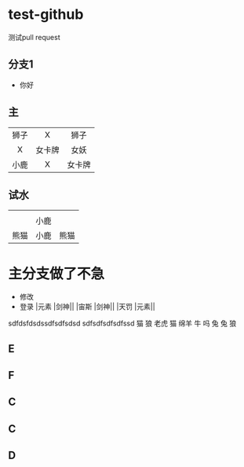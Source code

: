 # test-github
测试pull request

## 分支1

- 你好

## 主
||||
|:---:|:---:|:---:|
|狮子|X|狮子|
|X|女卡牌|女妖|
|小鹿|X|女卡牌|



## 试水

||||
|:---:|:---:|:---:|
| |||
| |小鹿||
|熊猫|小鹿|熊猫|

# 主分支做了不急


- 修改
- 登录
|元素 |剑神||
|宙斯 |剑神||
|天罚 |元素||

sdfdsfdsdssdfsdfsdsd
sdfsdfsdfsdfssd
猫 狼
老虎  猫 绵羊
牛 吗 兔
兔 狼



## E
## F



## C

## C
## D

